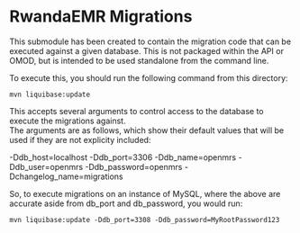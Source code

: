 RwandaEMR Migrations
===================================

This submodule has been created to contain the migration code that can be executed against a given database.
This is not packaged within the API or OMOD, but is intended to be used standalone from the command line.

To execute this, you should run the following command from this directory:

`mvn liquibase:update`

This accepts several arguments to control access to the database to execute the migrations against.  
The arguments are as follows, which show their default values that will be used if they are not explicity included:

-Ddb_host=localhost
-Ddb_port=3306
-Ddb_name=openmrs
-Ddb_user=openmrs
-Ddb_password=openmrs
-Dchangelog_name=migrations

So, to execute migrations on an instance of MySQL, where the above are accurate aside from db_port and db_password,
you would run:

`mvn liquibase:update -Ddb_port=3308 -Ddb_password=MyRootPassword123`

